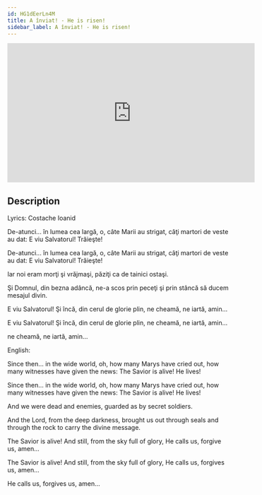 ```yaml
---
id: HG1dEerLn4M
title: A înviat! - He is risen!
sidebar_label: A înviat! - He is risen!
---
```


<iframe
  width="560"
  height="315"
  src="https://www.youtube.com/embed/HG1dEerLn4M"
  title="YouTube video player"
  frameborder="0"
  allow="accelerometer; autoplay; clipboard-write; encrypted-media; gyroscope; picture-in-picture; web-share"
  referrerpolicy="strict-origin-when-cross-origin"
  allowfullscreen
></iframe>

## Description

Lyrics: Costache Ioanid

De-atunci... în lumea cea largă,
o, câte Marii au strigat,
câţi martori de veste au dat:
E viu Salvatorul! Trăieşte!

De-atunci... în lumea cea largă,
o, câte Marii au strigat,
câţi martori de veste au dat:
E viu Salvatorul! Trăieşte!

Iar noi eram morţi şi vrăjmaşi,
păziţi ca de tainici ostaşi.

Şi Domnul, din bezna adâncă,
ne-a scos prin peceţi şi prin stâncă
să ducem mesajul divin.

E viu Salvatorul! Şi încă,
din cerul de glorie plin,
ne cheamă, ne iartă, amin...

E viu Salvatorul! Şi încă,
din cerul de glorie plin,
ne cheamă, ne iartă, amin...

ne cheamă, ne iartă, amin...

English:

Since then... in the wide world,
oh, how many Marys have cried out,
how many witnesses have given the news:
The Savior is alive! He lives!

Since then... in the wide world,
oh, how many Marys have cried out,
how many witnesses have given the news:
The Savior is alive! He lives!

And we were dead and enemies,
guarded as by secret soldiers.

And the Lord, from the deep darkness,
brought us out through seals and through the rock
to carry the divine message.

The Savior is alive! And still,
from the sky full of glory,
He calls us, forgive us, amen...

The Savior is alive! And still,
from the sky full of glory,
He calls us, forgives us, amen...

He calls us, forgives us, amen...
